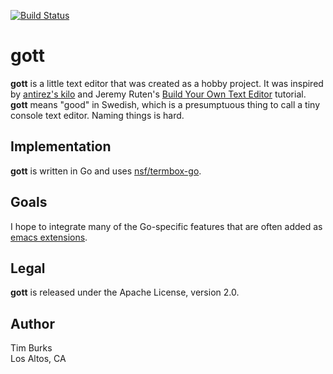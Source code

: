 [![Build Status](https://travis-ci.org/timburks/gott.svg?branch=master)](https://travis-ci.org/timburks/gott)

# gott

**gott** is a little text editor that was created as a hobby project. It was inspired by 
[antirez's kilo](http://antirez.com/news/108) 
and Jeremy Ruten's 
[Build Your Own Text Editor](http://viewsourcecode.org/snaptoken/kilo/) 
tutorial. 
**gott** means "good" in Swedish, which is a presumptuous thing to 
call a tiny console text editor. Naming things is hard.

## Implementation

**gott** is written in Go and uses [nsf/termbox-go](https://github.com/nsf/termbox-go).

## Goals

I hope to integrate many of the Go-specific features that are often added as 
[emacs extensions](http://tleyden.github.io/blog/2014/05/22/configure-emacs-as-a-go-editor-from-scratch/).

## Legal

**gott** is released under the Apache License, version 2.0.

## Author

Tim Burks<br/>
Los Altos, CA
